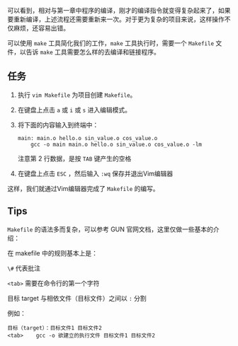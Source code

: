可以看到，相对与第一章中程序的编译，刚才的编译指令就变得复杂起来了，如果要重新编译，上述流程还需要重新来一次。对于更为复杂的项目来说，这样操作不仅麻烦，还容易出错。

可以使用 `make` 工具简化我们的工作，`make` 工具执行时，需要一个 `Makefile` 文件，以告诉 `make` 工具需要怎么样的去编译和链接程序。

## 任务 

1. 执行 <code exec="vim Makefile">vim Makefile</code> 为项目创建 `Makefile`。

2. 在键盘上点击 `a` 或 `i` 或 `s` 进入编辑模式。

3. 将下面的内容输入到终端中：
    ```
    main: main.o hello.o sin_value.o cos_value.o
        gcc -o main main.o hello.o sin_value.o cos_value.o -lm
    ```
    注意第 2 行数据，是按 `TAB` 键产生的空格

4. 在键盘上点击 `ESC` ，然后输入 `:wq` 保存并退出Vim编辑器

这样，我们就通过Vim编辑器完成了 `Makefile` 的编写。

## Tips

`Makefile` 的语法多而复杂，可以参考 GUN 官网文档，这里仅做一些基本的介绍：

在 makefile 中的规则基本上是：

`\#` 代表批注

`<tab>` 需要在命令行的第一个字符

目标 target 与相依文件（目标文件）之间以 `:` 分割

例如：

```
目标（target）：目标文件1 目标文件2
<tab>	 gcc -o 欲建立的执行文件 目标文件1 目标文件2
```